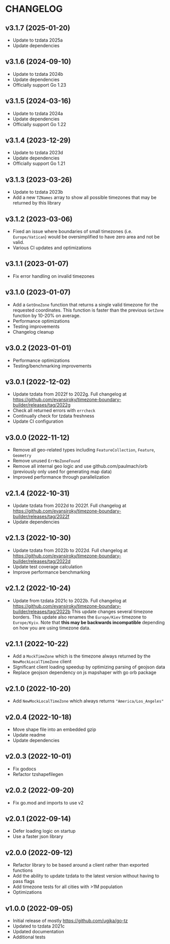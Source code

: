 CHANGELOG
=========

v3.1.7 (2025-01-20)
-------------------

 - Update to tzdata 2025a
 - Update dependencies


v3.1.6 (2024-09-10)
-------------------

 - Update to tzdata 2024b
 - Update dependencies
 - Officially support Go 1.23


v3.1.5 (2024-03-16)
-------------------

 - Update to tzdata 2024a
 - Update dependencies
 - Officially support Go 1.22


v3.1.4 (2023-12-29)
-------------------

 - Update to tzdata 2023d
 - Update dependencies
 - Officially support Go 1.21


v3.1.3 (2023-03-26)
-------------------

 - Update to tzdata 2023b
 - Add a new `TZNames` array to show all possible timezones that may be returned by this library


v3.1.2 (2023-03-06)
-------------------

 - Fixed an issue where boundaries of small timezones (i.e. `Europe/Vatican`) would be oversimplified to have zero area and not be valid.
 - Various CI updates and optimizations


v3.1.1 (2023-01-07)
-------------------

 - Fix error handling on invalid timezones


v3.1.0 (2023-01-07)
-------------------

 - Add a `GetOneZone` function that returns a single valid timezone for the requested coordinates.  This function is faster than the previous `GetZone` function by 10-20% on average.
 - Performance optimizations
 - Testing improvements
 - Changelog cleanup


v3.0.2 (2023-01-01)
-------------------

 - Performance optimizations
 - Testing/benchmarking improvements


v3.0.1 (2022-12-02)
-------------------

 - Update tzdata from 2022f to 2022g.  Full changelog at https://github.com/evansiroky/timezone-boundary-builder/releases/tag/2022g
 - Check all returned errors with `errcheck`
 - Continually check for tzdata freshness
 - Update CI configuration


v3.0.0 (2022-11-12)
-------------------

 - Remove all geo-related types including `FeatureCollection`, `Feature`, `Geometry`
 - Remove unused `ErrNoZoneFound`
 - Remove all internal geo logic and use github.com/paulmach/orb (previously only used for generating map data)
 - Improved performance through parallelization


v2.1.4 (2022-10-31)
-------------------

 - Update tzdata from 2022d to 2022f.  Full changelog at https://github.com/evansiroky/timezone-boundary-builder/releases/tag/2022f
 - Update dependencies


v2.1.3 (2022-10-30)
-------------------

 - Update tzdata from 2022b to 2022d.  Full changelog at https://github.com/evansiroky/timezone-boundary-builder/releases/tag/2022d
 - Update test coverage calculation
 - Improve performance benchmarking


v2.1.2 (2022-10-24)
-------------------

 - Update from tzdata 2021c to 2022b.  Full changelog at https://github.com/evansiroky/timezone-boundary-builder/releases/tag/2022b
   This update changes several timezone borders.
   This update also renames the `Europe/Kiev` timezone to `Europe/Kyiv`.  Note that **this may be backwards incompatible** depending on how you are using timezone data.


v2.1.1 (2022-10-22)
-------------------

 - Add a `MockTimeZone` which is the timezone always returned by the `NewMockLocalTimeZone` client
 - Significant client loading speedup by optimizing parsing of geojson data
 - Replace geojson dependency on js mapshaper with go orb package


v2.1.0 (2022-10-20)
-------------------

 - Add `NewMockLocalTimeZone` which always returns `"America/Los_Angeles"`


v2.0.4 (2022-10-18)
-------------------

 - Move shape file into an embedded gzip
 - Update readme
 - Update dependencies


v2.0.3 (2022-10-01)
-------------------

 - Fix godocs
 - Refactor tzshapefilegen


v2.0.2 (2022-09-20)
-------------------

 - Fix go.mod and imports to use v2


v2.0.1 (2022-09-14)
-------------------

 - Defer loading logic on startup
 - Use a faster json library


v2.0.0 (2022-09-12)
-------------------

 - Refactor library to be based around a client rather than exported functions
 - Add the ability to update tzdata to the latest version without having to pass flags
 - Add timezone tests for all cities with >1M population
 - Optimizations


v1.0.0 (2022-09-05)
-------------------
 - Initial release of mostly https://github.com/ugjka/go-tz
 - Updated to tzdata 2021c
 - Updated documentation
 - Additional tests
